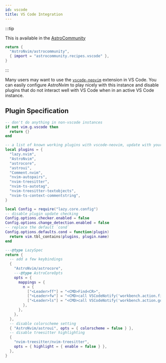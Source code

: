 ```yaml
---
id: vscode
title: VS Code Integration
---
```


:::tip

This is available in the [AstroCommunity](https://github.com/AstroNvim/astrocommunity/tree/v4/lua/astrocommunity/recipes/vscode)

```lua title="lua/community.lua" ins={3}
return {
  "AstroNvim/astrocommunity",
  { import = "astrocommunity.recipes.vscode" },
}
```

:::

Many users may want to use the [`vscode-neovim`](https://github.com/vscode-neovim/vscode-neovim) extension in VS Code. You can easily configure AstroNvim to play nicely with this instance and disable plugins that do not interact well with VS Code when in an active VS Code instance.

## Plugin Specification

```lua title="lua/plugins/vscode.lua"
-- don't do anything in non-vscode instances
if not vim.g.vscode then
  return {}
end

-- a list of known working plugins with vscode-neovim, update with your own plugins
local plugins = {
  "lazy.nvim",
  "AstroNvim",
  "astrocore",
  "astroui",
  "Comment.nvim",
  "nvim-autopairs",
  "nvim-treesitter",
  "nvim-ts-autotag",
  "nvim-treesitter-textobjects",
  "nvim-ts-context-commentstring",
}

local Config = require("lazy.core.config")
-- disable plugin update checking
Config.options.checker.enabled = false
Config.options.change_detection.enabled = false
-- replace the default `cond`
Config.options.defaults.cond = function(plugin)
  return vim.tbl_contains(plugins, plugin.name)
end

---@type LazySpec
return {
  -- add a few keybindings
  {
    "AstroNvim/astrocore",
    ---@type AstroCoreOpts
    opts = {
      mappings = {
        n = {
          ["<Leader>ff"] = "<CMD>Find<CR>",
          ["<Leader>fw"] = "<CMD>call VSCodeNotify('workbench.action.findInFiles')<CR>",
          ["<Leader>ls"] = "<CMD>call VSCodeNotify('workbench.action.gotoSymbol')<CR>",
        },
      },
    },
  },
  -- disable colorscheme setting
  { "AstroNvim/astroui", opts = { colorscheme = false } },
  -- disable treesitter highlighting
  {
    "nvim-treesitter/nvim-treesitter",
    opts = { highlight = { enable = false } },
  },
}
```
